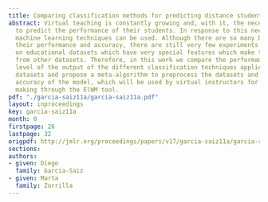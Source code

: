 ```yaml
---
title: Comparing classification methods for predicting distance students' performance
abstract: Virtual teaching is constantly growing and, with it, the necessity of instructors
  to predict the performance of their students. In response to this necessity, different
  machine learning techniques can be used. Although there are so many benchmarks comparing
  their performance and accuracy, there are still very few experiments carried out
  on educational datasets which have very special features which make them different
  from other datasets. Therefore, in this work we compare the performance and interpretation
  level of the output of the different classification techniques applied on educational
  datasets and propose a meta-algorithm to preprocess the datasets and improve the
  accuracy of the model, which will be used by virtual instructors for their decision
  making through the ElWM tool.
pdf: "./garcia-saiz11a/garcia-saiz11a.pdf"
layout: inproceedings
key: garcia-saiz11a
month: 0
firstpage: 26
lastpage: 32
origpdf: http://jmlr.org/proceedings/papers/v17/garcia-saiz11a/garcia-saiz11a.pdf
sections: 
authors:
- given: Diego
  family: Garcia-Saiz
- given: Marta
  family: Zorrilla
---
```

